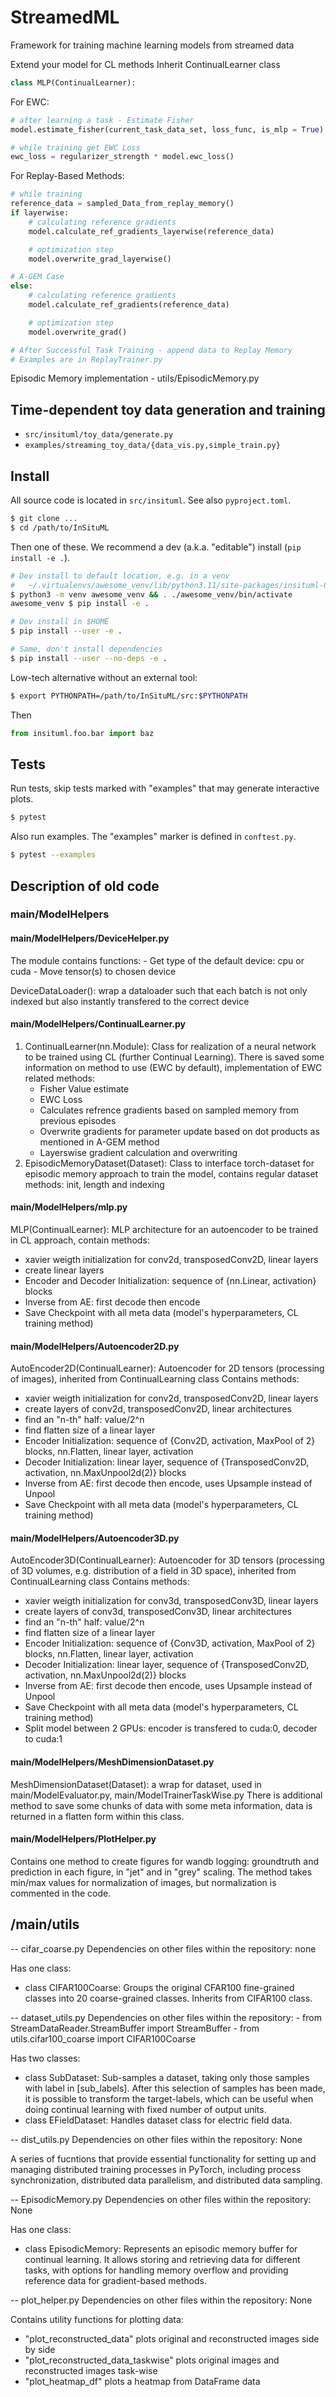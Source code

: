 # StreamedML
Framework for training machine learning models from streamed data

Extend your model for CL methods
Inherit ContinualLearner class

```python
class MLP(ContinualLearner):
```

For EWC:
```python
# after learning a task - Estimate Fisher
model.estimate_fisher(current_task_data_set, loss_func, is_mlp = True)

# while training get EWC Loss
ewc_loss = regularizer_strength * model.ewc_loss()
```

For Replay-Based Methods:
```python
# while training
reference_data = sampled_Data_from_replay_memory()
if layerwise:
    # calculating reference gradients
    model.calculate_ref_gradients_layerwise(reference_data)

    # optimization step
    model.overwrite_grad_layerwise()

# A-GEM Case
else:
    # calculating reference gradients
    model.calculate_ref_gradients(reference_data)

    # optimization step
    model.overwrite_grad()

# After Successful Task Training - append data to Replay Memory
# Examples are in ReplayTrainer.py
```

Episodic Memory implementation - utils/EpisodicMemory.py

## Time-dependent toy data generation and training

* `src/insituml/toy_data/generate.py`
* `examples/streaming_toy_data/{data_vis.py,simple_train.py}`

## Install

All source code is located in `src/insituml`. See also `pyproject.toml`.

```sh
$ git clone ...
$ cd /path/to/InSituML
```

Then one of these. We recommend a dev (a.k.a. "editable") install
(`pip install -e .`).

```sh
# Dev install to default location, e.g. in a venv
#   ~/.virtualenvs/awesome_venv/lib/python3.11/site-packages/insituml-0.0.0.dist-info/
$ python3 -m venv awesome_venv && . ./awesome_venv/bin/activate
awesome_venv $ pip install -e .

# Dev install in $HOME
$ pip install --user -e .

# Same, don't install dependencies
$ pip install --user --no-deps -e .
```

Low-tech alternative without an external tool:

```sh
$ export PYTHONPATH=/path/to/InSituML/src:$PYTHONPATH
```

Then

```py
from insituml.foo.bar import baz
```

## Tests

Run tests, skip tests marked with "examples" that may generate interactive
plots.

```sh
$ pytest
```

Also run examples. The "examples" marker is defined in `conftest.py`.

```sh
$ pytest --examples
```

## Description of old code

### main/ModelHelpers

#### main/ModelHelpers/DeviceHelper.py

The module contains functions:
    -  Get type of the default device: cpu or cuda 
    -  Move tensor(s) to chosen device 

DeviceDataLoader(): wrap a dataloader such that each batch is not only indexed but also instantly transfered to
the correct device

#### main/ModelHelpers/ContinualLearner.py

1. ContinualLearner(nn.Module): Class for realization of a neural network to be trained using CL (further Continual Learning).
There is saved some information on method to use (EWC by default), implementation of EWC related
methods:
    -  Fisher Value estimate 
    -  EWC Loss  
    -  Calculates refrence gradients based on sampled memory from previous episodes 
    -  Overwrite gradients for parameter update based on dot products as mentioned in A-GEM method 
    -  Layerswise gradient calculation and overwriting
2. EpisodicMemoryDataset(Dataset): Class to interface torch-dataset for episodic memory approach to train the model,
contains regular dataset methods: init, length and indexing

#### main/ModelHelpers/mlp.py

MLP(ContinualLearner): MLP architecture for an autoencoder to be trained in CL approach, contain methods:
-  xavier weigth initialization for conv2d, transposedConv2D, linear layers
-  create linear layers 
-  Encoder and Decoder Initialization: sequence of {nn.Linear, activation} blocks 
-  Inverse from AE: first decode then encode 
-  Save Checkpoint with all meta data (model's hyperparameters, CL training method)

#### main/ModelHelpers/Autoencoder2D.py

AutoEncoder2D(ContinualLearner): Autoencoder for 2D tensors (processing of images), inherited from ContinualLearning class
Contains methods:
-  xavier weigth initialization for conv2d, transposedConv2D, linear layers 
-  create layers of conv2d, transposedConv2D, linear architectures 
-  find an "n-th" half: value/2^n 
-  find flatten size of a linear layer 
-  Encoder Initialization: sequence of {Conv2D, activation, MaxPool of 2} blocks, nn.Flatten, linear layer, activation 
-  Decoder Initialization: linear layer, sequence of {TransposedConv2D, activation, nn.MaxUnpool2d(2)} blocks 
-  Inverse from AE: first decode then encode, uses Upsample instead of Unpool 
-  Save Checkpoint with all meta data (model's hyperparameters, CL training method) 


#### main/ModelHelpers/Autoencoder3D.py

AutoEncoder3D(ContinualLearner): Autoencoder for 3D tensors (processing of 3D volumes, e.g. distribution of a field in 3D space), inherited from ContinualLearning class
Contains methods:
-  xavier weigth initialization for conv3d, transposedConv3D, linear layers 
-  create layers of conv3d, transposedConv3D, linear architectures 
-  find an "n-th" half: value/2^n 
-  find flatten size of a linear layer 
-  Encoder Initialization: sequence of {Conv3D, activation, MaxPool of 2} blocks, nn.Flatten, linear layer, activation 
-  Decoder Initialization: linear layer, sequence of {TransposedConv2D, activation, nn.MaxUnpool2d(2)} blocks 
-  Inverse from AE: first decode then encode, uses Upsample instead of Unpool 
-  Save Checkpoint with all meta data (model's hyperparameters, CL training method) 
-  Split model between 2 GPUs: encoder is transfered to cuda:0, decoder to cuda:1 

#### main/ModelHelpers/MeshDimensionDataset.py
MeshDimensionDataset(Dataset): a wrap for dataset, used in main/ModelEvaluator.py, main/ModelTrainerTaskWise.py
There is additional method to save some chunks of data with some meta information, data is returned in a flatten form
within this class.

#### main/ModelHelpers/PlotHelper.py

Contains one method to create figures for wandb logging: groundtruth and prediction in each figure,
in "jet" and in "grey" scaling. The method takes min/max values for normalization of images, but normalization is
commented in the code.

## /main/utils

-- cifar_coarse.py
Dependencies on other files within the repository: none

Has one class:

- class CIFAR100Coarse:  Groups the original CFAR100 fine-grained classes into 20 coarse-grained classes. Inherits from CIFAR100 class.

-- dataset_utils.py
Dependencies on other files within the repository:
    - from StreamDataReader.StreamBuffer import StreamBuffer
    - from utils.cifar100_coarse import CIFAR100Coarse
    
Has two classes:
- class SubDataset: Sub-samples a dataset, taking only those samples with label in [sub_labels]. After this selection of samples has been made, it is possible to transform the target-labels, which can be useful when doing continual learning with fixed number of output units.
- class EFieldDataset: Handles dataset class for electric field data.


--  dist_utils.py
Dependencies on other files within the repository: None

A series of fucntions that provide essential functionality for setting up and managing distributed training processes in PyTorch, including process synchronization, distributed data parallelism, and distributed data sampling.

-- EpisodicMemory.py
Dependencies on other files within the repository: None

Has one class:
- class EpisodicMemory: Represents an episodic memory buffer for continual learning. It allows storing and retrieving data for different tasks, with options for handling memory overflow and providing reference data for gradient-based methods.

-- plot_helper.py
Dependencies on other files within the repository: None

Contains utility functions for plotting data: 
- "plot_reconstructed_data" plots original and reconstructed images side by side
- "plot_reconstructed_data_taskwise" plots original images and reconstructed images task-wise
- "plot_heatmap_df" plots a heatmap from DataFrame data


 

